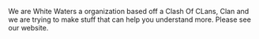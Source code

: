 We are White Waters a organization based off a Clash Of CLans, Clan and we are trying to make stuff that can help you understand more. Please see our website.
